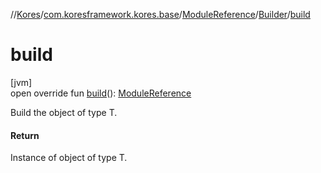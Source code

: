 //[Kores](../../../../index.md)/[com.koresframework.kores.base](../../index.md)/[ModuleReference](../index.md)/[Builder](index.md)/[build](build.md)

# build

[jvm]\
open override fun [build](build.md)(): [ModuleReference](../index.md)

Build the object of type T.

#### Return

Instance of object of type T.
